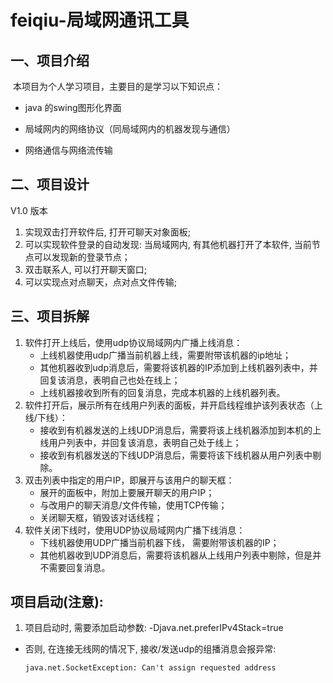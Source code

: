 # feiqiu-局域网通讯工具



## 一、项目介绍

​	本项目为个人学习项目，主要目的是学习以下知识点：

  - java 的swing图形化界面
  
  - 局域网内的网络协议（同局域网内的机器发现与通信）
  
  - 网络通信与网络流传输

    

## 二、项目设计

 V1.0 版本

  1. 实现双击打开软件后, 打开可聊天对象面板;
  2. 可以实现软件登录的自动发现: 当局域网内, 有其他机器打开了本软件, 当前节点可以发现新的登录节点；
  3. 双击联系人, 可以打开聊天窗口;
  4. 可以实现点对点聊天，点对点文件传输;


## 三、项目拆解
  1. 软件打开上线后，使用udp协议局域网内广播上线消息：
       * 上线机器使用udp广播当前机器上线，需要附带该机器的ip地址；
       * 其他机器收到udp消息后，需要将该机器的IP添加到上线机器列表中，并回复该消息，表明自己也处在线上；
       * 上线机器接收到所有的回复消息，完成本机器的上线机器列表。
  2. 软件打开后，展示所有在线用户列表的面板，并开启线程维护该列表状态（上线/下线）：
        * 接收到有机器发送的上线UDP消息后，需要将该上线机器添加到本机的上线用户列表中，并回复该消息，表明自己处于线上；
        * 接收到有机器发送的下线UDP消息后，需要将该下线机器从用户列表中剔除。
  3.  双击列表中指定的用户IP，即展开与该用户的聊天框：
        * 展开的面板中，附加上要展开聊天的用户IP；
        * 与改用户的聊天消息/文件传输，使用TCP传输；
        * 关闭聊天框，销毁该对话线程；
   4. 软件关闭下线时，使用UDP协议局域网内广播下线消息：
        * 下线机器使用UDP广播当前机器下线， 需要附带该机器的IP；
        * 其他机器收到UDP消息后，需要将该机器从上线用户列表中剔除，但是并不需要回复消息。


## 项目启动(注意):
1. 项目启动时, 需要添加启动参数: -Djava.net.preferIPv4Stack=true
* 否则, 在连接无线网的情况下, 接收/发送udp的组播消息会报异常:

  `java.net.SocketException: Can't assign requested address`






